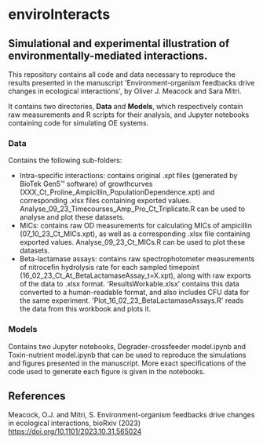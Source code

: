 # enviroInteracts
## Simulational and experimental illustration of environmentally-mediated interactions.

This repository contains all code and data necessary to reproduce the results presented in the manuscript 'Environment-organism feedbacks drive changes in ecological interactions', by Oliver J. Meacock and Sara Mitri.

It contains two directories, **Data** and **Models**, which respectively contain raw measurements and R scripts for their analysis, and Jupyter notebooks containing code for simulating OE systems.

### Data

Contains the following sub-folders:
 - Intra-specific interactions: contains original .xpt files (generated by BioTek Gen5™ software) of growthcurves (XXX_Ct_Proline_Ampicillin_PopulationDependence.xpt) and corresponding .xlsx files containing exported values. Analyse_09_23_Timecourses_Amp_Pro_Ct_Triplicate.R can be used to analyse and plot these datasets. 
 - MICs: contains raw OD measurements for calculating MICs of ampicillin (07_10_23_Ct_MICs.xpt), as well as a corresponding .xlsx file containing exported values. Analyse_09_23_Ct_MICs.R can be used to plot these datasets.
 - Beta-lactamase assays: contains raw spectrophotometer measurements of nitrocefin hydrolysis rate for each sampled timepoint (16_02_23_Ct_At_BetaLactamaseAssay_t=X.xpt), along with raw exports of the data to .xlsx format. 'ResultsWorkable.xlsx' contains this data converted to a human-readable format, and also includes CFU data for the same experiment. 'Plot_16_02_23_BetaLactamaseAssays.R' reads the data from this workbook and plots it.

### Models

Contains two Jupyter notebooks, Degrader-crossfeeder model.ipynb and Toxin-nutrient model.ipynb that can be used to reproduce the simulations and figures presented in the manuscript. More exact specifications of the code used to generate each figure is given in the notebooks.

## References

Meacock, O.J. and Mitri, S. Environment-organism feedbacks drive changes in ecological interactions, bioRxiv (2023) https://doi.org/10.1101/2023.10.31.565024 
